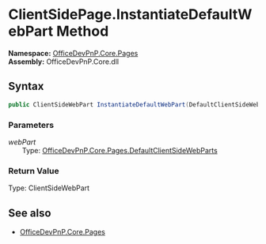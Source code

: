 # ClientSidePage.InstantiateDefaultWebPart Method  
  

**Namespace:** [OfficeDevPnP.Core.Pages](OfficeDevPnP.Core.Pages.md)  
**Assembly:** OfficeDevPnP.Core.dll  
## Syntax
```C#
public ClientSideWebPart InstantiateDefaultWebPart(DefaultClientSideWebParts webPart)
```
### Parameters
*webPart*  
&emsp;&emsp;Type: [OfficeDevPnP.Core.Pages.DefaultClientSideWebParts](OfficeDevPnP.Core.Pages.DefaultClientSideWebParts.md)  

### Return Value
Type: ClientSideWebPart  

## See also
- [OfficeDevPnP.Core.Pages](OfficeDevPnP.Core.Pages.md)
